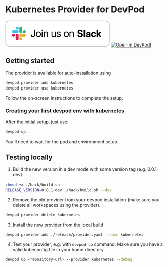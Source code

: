 # Kubernetes Provider for DevPod

[![Join us on Slack!](docs/static/media/slack.svg)](https://slack.loft.sh/) [![Open in DevPod!](https://devpod.sh/assets/open-in-devpod.svg)](https://devpod.sh/open#https://github.com/loft-sh/devpod-provider-kubernetes)

## Getting started

The provider is available for auto-installation using 

```sh
devpod provider add kubernetes
devpod provider use kubernetes
```

Follow the on-screen instructions to complete the setup.

### Creating your first devpod env with kubernetes

After the initial setup, just use:

```sh
devpod up .
```

You'll need to wait for the pod and environment setup.


## Testing locally
1. Build the new version in a dev mode with some version tag (e.g. 0.0.1-dev)
```sh
chmod +x ./hack/build.sh
RELEASE_VERSION=0.0.1-dev ./hack/build.sh --dev
```
2. Remove the old provider from your devpod installation (make sure you delete all workspaces using the provider).
```sh
devpod provider delete kubernetes
```
3. Install the new provider from the local build
```sh
devpod provider add ./release/provider.yaml --name kubernetes
```
4. Test your provider, e.g. with `devpod up` command. Make sure you have a valid kubeconfig file in your home directory.
```sh
devpod up <repository-url> --provider kubernetes --debug 
```
